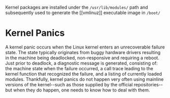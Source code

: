 Kernel  packages are installed under the `/usr/lib/modules/` path and subsequently used to generate the [[vmlinuz]] executable image in `/boot/`

# Kernel Panics
A kernel panic occurs when the Linux kernel enters an unrecoverable failure state. The state typically originates from buggy hardware drivers resulting in the machine being deadlocked, non-responsive and requiring a reboot. Just prior to deadlock, a diagnostic message is generated, consisting of: the machine state when the failure occurred, a call trace leading to the kernel function that recognized the failure, and a listing of currently loaded modules. Thankfully, kernel panics do not happen very often using mainline versions of the kernel--such as those supplied by the official repositories--but when they do happen, one needs to know how to deal with them.